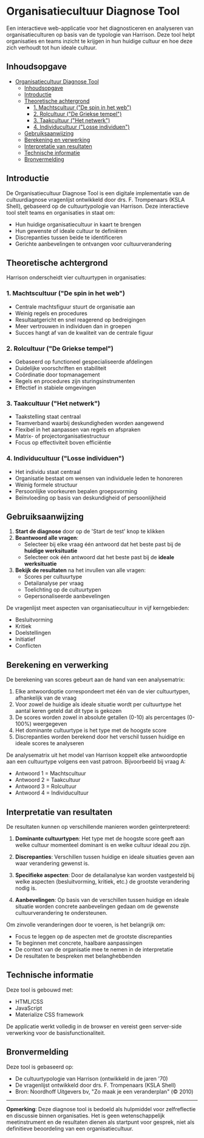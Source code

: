 # Organisatiecultuur Diagnose Tool

Een interactieve web-applicatie voor het diagnosticeren en analyseren van organisatieculturen op basis van de typologie van Harrison. Deze tool helpt organisaties en teams inzicht te krijgen in hun huidige cultuur en hoe deze zich verhoudt tot hun ideale cultuur.

## Inhoudsopgave
- [Organisatiecultuur Diagnose Tool](#organisatiecultuur-diagnose-tool)
  - [Inhoudsopgave](#inhoudsopgave)
  - [Introductie](#introductie)
  - [Theoretische achtergrond](#theoretische-achtergrond)
    - [1. Machtscultuur ("De spin in het web")](#1-machtscultuur-de-spin-in-het-web)
    - [2. Rolcultuur ("De Griekse tempel")](#2-rolcultuur-de-griekse-tempel)
    - [3. Taakcultuur ("Het netwerk")](#3-taakcultuur-het-netwerk)
    - [4. Individucultuur ("Losse individuen")](#4-individucultuur-losse-individuen)
  - [Gebruiksaanwijzing](#gebruiksaanwijzing)
  - [Berekening en verwerking](#berekening-en-verwerking)
  - [Interpretatie van resultaten](#interpretatie-van-resultaten)
  - [Technische informatie](#technische-informatie)
  - [Bronvermelding](#bronvermelding)

## Introductie

De Organisatiecultuur Diagnose Tool is een digitale implementatie van de cultuurdiagnose vragenlijst ontwikkeld door drs. F. Trompenaars (KSLA Shell), gebaseerd op de cultuurtypologie van Harrison. Deze interactieve tool stelt teams en organisaties in staat om:

- Hun huidige organisatiecultuur in kaart te brengen
- Hun gewenste of ideale cultuur te definiëren
- Discrepanties tussen beide te identificeren
- Gerichte aanbevelingen te ontvangen voor cultuurverandering

## Theoretische achtergrond

Harrison onderscheidt vier cultuurtypen in organisaties:

### 1. Machtscultuur ("De spin in het web")
- Centrale machtsfiguur stuurt de organisatie aan
- Weinig regels en procedures
- Resultaatgericht en snel reagerend op bedreigingen
- Meer vertrouwen in individuen dan in groepen
- Succes hangt af van de kwaliteit van de centrale figuur

### 2. Rolcultuur ("De Griekse tempel")
- Gebaseerd op functioneel gespecialiseerde afdelingen
- Duidelijke voorschriften en stabiliteit
- Coördinatie door topmanagement
- Regels en procedures zijn sturingsinstrumenten
- Effectief in stabiele omgevingen

### 3. Taakcultuur ("Het netwerk")
- Taakstelling staat centraal
- Teamverband waarbij deskundigheden worden aangewend
- Flexibel in het aanpassen van regels en afspraken
- Matrix- of projectorganisatiestructuur
- Focus op effectiviteit boven efficiëntie

### 4. Individucultuur ("Losse individuen")
- Het individu staat centraal
- Organisatie bestaat om wensen van individuele leden te honoreren
- Weinig formele structuur
- Persoonlijke voorkeuren bepalen groepsvorming
- Beïnvloeding op basis van deskundigheid of persoonlijkheid

## Gebruiksaanwijzing

1. **Start de diagnose** door op de 'Start de test' knop te klikken
2. **Beantwoord alle vragen**:
   - Selecteer bij elke vraag één antwoord dat het beste past bij de **huidige werksituatie**
   - Selecteer ook één antwoord dat het beste past bij de **ideale werksituatie**
3. **Bekijk de resultaten** na het invullen van alle vragen:
   - Scores per cultuurtype
   - Detailanalyse per vraag
   - Toelichting op de cultuurtypen
   - Gepersonaliseerde aanbevelingen

De vragenlijst meet aspecten van organisatiecultuur in vijf kerngebieden:
- Besluitvorming
- Kritiek
- Doelstellingen
- Initiatief
- Conflicten

## Berekening en verwerking

De berekening van scores gebeurt aan de hand van een analysematrix:

1. Elke antwoordoptie correspondeert met één van de vier cultuurtypen, afhankelijk van de vraag
2. Voor zowel de huidige als ideale situatie wordt per cultuurtype het aantal keren geteld dat dit type is gekozen
3. De scores worden zowel in absolute getallen (0-10) als percentages (0-100%) weergegeven
4. Het dominante cultuurtype is het type met de hoogste score
5. Discrepanties worden berekend door het verschil tussen huidige en ideale scores te analyseren

De analysematrix uit het model van Harrison koppelt elke antwoordoptie aan een cultuurtype volgens een vast patroon. Bijvoorbeeld bij vraag A:
- Antwoord 1 = Machtscultuur
- Antwoord 2 = Taakcultuur
- Antwoord 3 = Rolcultuur
- Antwoord 4 = Individucultuur

## Interpretatie van resultaten

De resultaten kunnen op verschillende manieren worden geïnterpreteerd:

1. **Dominante cultuurtypen**: Het type met de hoogste score geeft aan welke cultuur momenteel dominant is en welke cultuur ideaal zou zijn.

2. **Discrepanties**: Verschillen tussen huidige en ideale situaties geven aan waar verandering gewenst is.

3. **Specifieke aspecten**: Door de detailanalyse kan worden vastgesteld bij welke aspecten (besluitvorming, kritiek, etc.) de grootste verandering nodig is.

4. **Aanbevelingen**: Op basis van de verschillen tussen huidige en ideale situatie worden concrete aanbevelingen gedaan om de gewenste cultuurverandering te ondersteunen.

Om zinvolle veranderingen door te voeren, is het belangrijk om:
- Focus te leggen op de aspecten met de grootste discrepanties
- Te beginnen met concrete, haalbare aanpassingen
- De context van de organisatie mee te nemen in de interpretatie
- De resultaten te bespreken met belanghebbenden

## Technische informatie

Deze tool is gebouwd met:
- HTML/CSS
- JavaScript
- Materialize CSS framework

De applicatie werkt volledig in de browser en vereist geen server-side verwerking voor de basisfunctionaliteit.

## Bronvermelding

Deze tool is gebaseerd op:
- De cultuurtypologie van Harrison (ontwikkeld in de jaren '70)
- De vragenlijst ontwikkeld door drs. F. Trompenaars (KSLA Shell)
- Bron: Noordhoff Uitgevers bv, "Zo maak je een veranderplan" (© 2010)

---

**Opmerking**: Deze diagnose tool is bedoeld als hulpmiddel voor zelfreflectie en discussie binnen organisaties. Het is geen wetenschappelijk meetinstrument en de resultaten dienen als startpunt voor gesprek, niet als definitieve beoordeling van een organisatiecultuur.